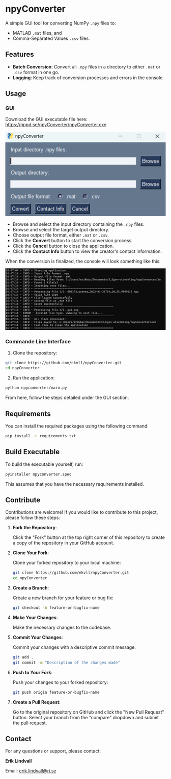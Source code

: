 # npyConverter

A simple GUI tool for converting NumPy `.npy` files to:
* MATLAB `.mat` files, and
* Comma-Separated Values `.csv` files.

## Features

- **Batch Conversion**: Convert all `.npy` files in a directory to either `.mat` or `.csv` format in one go.
- **Logging**: Keep track of conversion processes and errors in the console.

## Usage

### GUI

Download the GUI executable file here: https://nppd.se/npyConverter/npyConverter.exe

![GUI](img/gui.png)


* Browse and select the input directory containing the `.npy` files.
* Browse and select the target output directory.
* Choose output file format, either `.mat` or `.csv`.
* Click the **Convert** button to start the conversion process.
* Click the **Cancel** button to close the application.
* Click the **Contact Info** button to view the creator's contact information.

When the conversion is finalized, the console will look something like this:

![Console](img/console.png)

### Commande Line Interface

1. Clone the repository:
```bash
git clone https://github.com/ekvll/npyConverter.git
cd npyConverter
```

2. Run the application:
```bash
python npyconverter/main.py
```

From here, follow the steps detailed under the GUI section.

## Requirements

You can install the required packages using the following command:

```bash
pip install -r requirements.txt
```

## Build Executable

To build the executable yourself, run:
```bash
pyinstaller npyconverter.spec
```
This assumes that you have the necessary requirements installed.

## Contribute

Contributions are welcome! If you would like to contribute to this project, please follow these steps:

1. **Fork the Repository**:
   
   Click the "Fork" button at the top right corner of this repository to create a copy of the repository in your GitHub account.

2. **Clone Your Fork**:
   
   Clone your forked repository to your local machine:
   ```bash
   git clone https://github.com/ekvll/npyConverter.git
   cd npyConverter
   ```

3. **Create a Branch**:
   
   Create a new branch for your feature or bug fix:
   ```bash
   git checkout -b feature-or-bugfix-name
   ```

4. **Make Your Changes**:
   
   Make the necessary changes to the codebase.

5. **Commit Your Changes**:
   
   Commit your changes with a descriptive commit message:
   ```bash
   git add .
   git commit -m "Description of the changes made"
   ```

6. **Push to Your Fork**:
   
   Push your changes to your forked repository:
   ```bash
   git push origin feature-or-bugfix-name
   ```

7. **Create a Pull Request**:
   
   Go to the original repository on GitHub and click the "New Pull Request" button. Select your branch from the "compare" dropdown and submit the pull request.

## Contact

For any questions or support, please contact:

**Erik Lindvall**

Email: erik.lindvall@ri.se 
